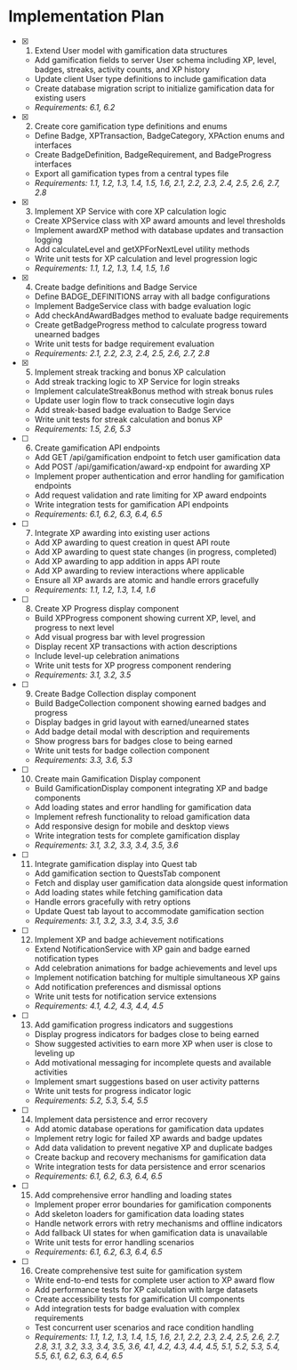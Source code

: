# Implementation Plan

- [x] 1. Extend User model with gamification data structures
  - Add gamification fields to server User schema including XP, level, badges, streaks, activity counts, and XP history
  - Update client User type definitions to include gamification data
  - Create database migration script to initialize gamification data for existing users
  - _Requirements: 6.1, 6.2_

- [x] 2. Create core gamification type definitions and enums
  - Define Badge, XPTransaction, BadgeCategory, XPAction enums and interfaces
  - Create BadgeDefinition, BadgeRequirement, and BadgeProgress interfaces
  - Export all gamification types from a central types file
  - _Requirements: 1.1, 1.2, 1.3, 1.4, 1.5, 1.6, 2.1, 2.2, 2.3, 2.4, 2.5, 2.6, 2.7, 2.8_

- [x] 3. Implement XP Service with core XP calculation logic
  - Create XPService class with XP award amounts and level thresholds
  - Implement awardXP method with database updates and transaction logging
  - Add calculateLevel and getXPForNextLevel utility methods
  - Write unit tests for XP calculation and level progression logic
  - _Requirements: 1.1, 1.2, 1.3, 1.4, 1.5, 1.6_

- [x] 4. Create badge definitions and Badge Service
  - Define BADGE_DEFINITIONS array with all badge configurations
  - Implement BadgeService class with badge evaluation logic
  - Add checkAndAwardBadges method to evaluate badge requirements
  - Create getBadgeProgress method to calculate progress toward unearned badges
  - Write unit tests for badge requirement evaluation
  - _Requirements: 2.1, 2.2, 2.3, 2.4, 2.5, 2.6, 2.7, 2.8_

- [x] 5. Implement streak tracking and bonus XP calculation
  - Add streak tracking logic to XP Service for login streaks
  - Implement calculateStreakBonus method with streak bonus rules
  - Update user login flow to track consecutive login days
  - Add streak-based badge evaluation to Badge Service
  - Write unit tests for streak calculation and bonus XP
  - _Requirements: 1.5, 2.6, 5.3_

- [ ] 6. Create gamification API endpoints
  - Add GET /api/gamification endpoint to fetch user gamification data
  - Add POST /api/gamification/award-xp endpoint for awarding XP
  - Implement proper authentication and error handling for gamification endpoints
  - Add request validation and rate limiting for XP award endpoints
  - Write integration tests for gamification API endpoints
  - _Requirements: 6.1, 6.2, 6.3, 6.4, 6.5_

- [ ] 7. Integrate XP awarding into existing user actions
  - Add XP awarding to quest creation in quest API route
  - Add XP awarding to quest state changes (in progress, completed)
  - Add XP awarding to app addition in apps API route
  - Add XP awarding to review interactions where applicable
  - Ensure all XP awards are atomic and handle errors gracefully
  - _Requirements: 1.1, 1.2, 1.3, 1.4, 1.6_

- [ ] 8. Create XP Progress display component
  - Build XPProgress component showing current XP, level, and progress to next level
  - Add visual progress bar with level progression
  - Display recent XP transactions with action descriptions
  - Include level-up celebration animations
  - Write unit tests for XP progress component rendering
  - _Requirements: 3.1, 3.2, 3.5_

- [ ] 9. Create Badge Collection display component
  - Build BadgeCollection component showing earned badges and progress
  - Display badges in grid layout with earned/unearned states
  - Add badge detail modal with description and requirements
  - Show progress bars for badges close to being earned
  - Write unit tests for badge collection component
  - _Requirements: 3.3, 3.6, 5.3_

- [ ] 10. Create main Gamification Display component
  - Build GamificationDisplay component integrating XP and badge components
  - Add loading states and error handling for gamification data
  - Implement refresh functionality to reload gamification data
  - Add responsive design for mobile and desktop views
  - Write integration tests for complete gamification display
  - _Requirements: 3.1, 3.2, 3.3, 3.4, 3.5, 3.6_

- [ ] 11. Integrate gamification display into Quest tab
  - Add gamification section to QuestsTab component
  - Fetch and display user gamification data alongside quest information
  - Add loading states while fetching gamification data
  - Handle errors gracefully with retry options
  - Update Quest tab layout to accommodate gamification section
  - _Requirements: 3.1, 3.2, 3.3, 3.4, 3.5, 3.6_

- [ ] 12. Implement XP and badge achievement notifications
  - Extend NotificationService with XP gain and badge earned notification types
  - Add celebration animations for badge achievements and level ups
  - Implement notification batching for multiple simultaneous XP gains
  - Add notification preferences and dismissal options
  - Write unit tests for notification service extensions
  - _Requirements: 4.1, 4.2, 4.3, 4.4, 4.5_

- [ ] 13. Add gamification progress indicators and suggestions
  - Display progress indicators for badges close to being earned
  - Show suggested activities to earn more XP when user is close to leveling up
  - Add motivational messaging for incomplete quests and available activities
  - Implement smart suggestions based on user activity patterns
  - Write unit tests for progress indicator logic
  - _Requirements: 5.2, 5.3, 5.4, 5.5_

- [ ] 14. Implement data persistence and error recovery
  - Add atomic database operations for gamification data updates
  - Implement retry logic for failed XP awards and badge updates
  - Add data validation to prevent negative XP and duplicate badges
  - Create backup and recovery mechanisms for gamification data
  - Write integration tests for data persistence and error scenarios
  - _Requirements: 6.1, 6.2, 6.3, 6.4, 6.5_

- [ ] 15. Add comprehensive error handling and loading states
  - Implement proper error boundaries for gamification components
  - Add skeleton loaders for gamification data loading states
  - Handle network errors with retry mechanisms and offline indicators
  - Add fallback UI states for when gamification data is unavailable
  - Write unit tests for error handling scenarios
  - _Requirements: 6.1, 6.2, 6.3, 6.4, 6.5_

- [ ] 16. Create comprehensive test suite for gamification system
  - Write end-to-end tests for complete user action to XP award flow
  - Add performance tests for XP calculation with large datasets
  - Create accessibility tests for gamification UI components
  - Add integration tests for badge evaluation with complex requirements
  - Test concurrent user scenarios and race condition handling
  - _Requirements: 1.1, 1.2, 1.3, 1.4, 1.5, 1.6, 2.1, 2.2, 2.3, 2.4, 2.5, 2.6, 2.7, 2.8, 3.1, 3.2, 3.3, 3.4, 3.5, 3.6, 4.1, 4.2, 4.3, 4.4, 4.5, 5.1, 5.2, 5.3, 5.4, 5.5, 6.1, 6.2, 6.3, 6.4, 6.5_